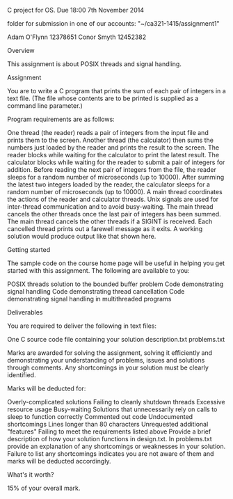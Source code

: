 C project for OS. Due 18:00 7th November 2014

folder for submission in one of our accounts: "~/ca321-1415/assignment1"

Adam O'Flynn 12378651
Conor Smyth 12452382

Overview

This assignment is about POSIX threads and signal handling.

Assignment

You are to write a C program that prints the sum of each pair of integers in a text file. 
(The file whose contents are to be printed is supplied as a command line parameter.) 

Program requirements are as follows:

One thread (the reader) reads a pair of integers from the input file and prints them to the screen.
Another thread (the calculator) then sums the numbers just loaded by the reader and prints the result to the screen.
The reader blocks while waiting for the calculator to print the latest result.
The calculator blocks while waiting for the reader to submit a pair of integers for addition.
Before reading the next pair of integers from the file, the reader sleeps for a random number of microseconds (up to 10000).
After summing the latest two integers loaded by the reader, the calculator sleeps for a random number of microseconds (up to 10000).
A main thread coordinates the actions of the reader and calculator threads.
Unix signals are used for inter-thread communication and to avoid busy-waiting.
The main thread cancels the other threads once the last pair of integers has been summed.
The main thread cancels the other threads if a SIGINT is received.
Each cancelled thread prints out a farewell message as it exits.
A working solution would produce output like that shown here.

Getting started

The sample code on the course home page will be useful in helping you get started with this assignment. The following are available to you:

POSIX threads solution to the bounded buffer problem
Code demonstrating signal handling
Code demonstrating thread cancellation
Code demonstrating signal handling in multithreaded programs

Deliverables

You are required to deliver the following in text files:

One C source code file containing your solution
description.txt
problems.txt

Marks are awarded for solving the assignment, solving it efficiently and demonstrating your understanding of problems, issues and solutions through comments. Any shortcomings in your solution must be clearly identified. 

Marks will be deducted for:

Overly-complicated solutions
Failing to cleanly shutdown threads
Excessive resource usage
Busy-waiting
Solutions that unnecessarily rely on calls to sleep to function correctly
Commented out code
Undocumented shortcomings
Lines longer than 80 characters
Unrequested additional "features"
Failing to meet the requirements listed above
Provide a brief description of how your solution functions in design.txt. In problems.txt provide an explanation of any shortcomings or weaknesses in your solution. Failure to list any shortcomings indicates you are not aware of them and marks will be deducted accordingly.

What's it worth?

15% of your overall mark.
